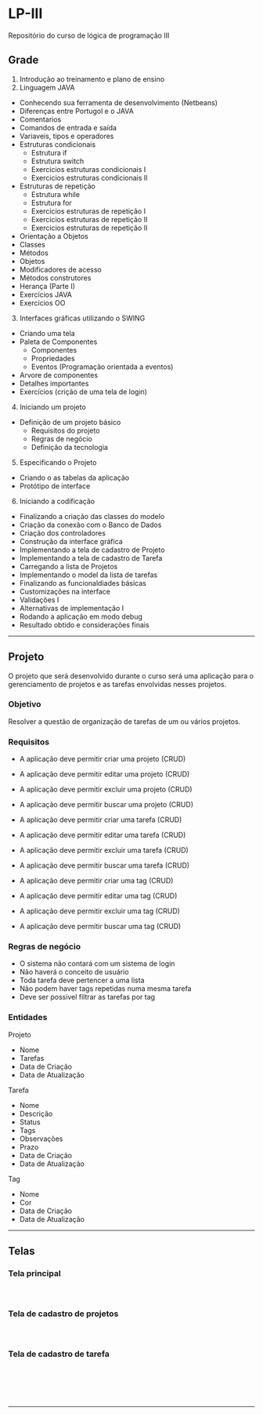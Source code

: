 # LP-III
Repositório do curso de lógica de programação III

## Grade

1. Introdução ao treinamento e plano de ensino
2. Linguagem JAVA
* Conhecendo sua ferramenta de desenvolvimento (Netbeans)
* Diferenças entre Portugol e o JAVA
* Comentarios
* Comandos de entrada e saída
* Variaveis, tipos e operadores
* Estruturas condicionais
    * Estrutura if
    * Estrutura switch
    * Exercicios estruturas condicionais I
    * Exercicios estruturas condicionais II
* Estruturas de repetição
    * Estrutura while
    * Estrutura for
    * Exercicios estruturas de repetição I
    * Exercicios estruturas de repetição II
    * Exercicios estruturas de repetição II
* Orientação a Objetos
*  Classes
* Métodos
* Objetos
* Modificadores de acesso
* Métodos construtores
* Herança (Parte I)
* Exercícios JAVA
* Exercícios OO
3. Interfaces gráficas utilizando o SWING
*  Criando uma tela
* Paleta de Componentes
    * Componentes
    * Propriedades
    * Eventos (Programação orientada a eventos)
* Arvore de componentes
* Detalhes importantes
* Exercícios (crição de uma tela de login)
4. Iniciando um projeto
* Definição de um projeto básico
    * Requisitos do projeto
    * Regras de negócio
    * Definição da tecnologia
5. Especificando o Projeto
* Criando o as tabelas da aplicação
* Protótipo de interface
6. Iniciando a codificação
* Finalizando a criação das classes do modelo
* Criação da conexão com o Banco de Dados
* Criação dos controladores
* Construção da interface gráfica 
* Implementando a tela de cadastro de Projeto
* Implementando a tela de cadastro de Tarefa
* Carregando a lista de Projetos
* Implementando o model da lista de tarefas
* Finalizando as funcionaldiades básicas
* Customizações na interface
* Validações I
* Alternativas de implementação I
* Rodando a aplicação em modo debug
* Resultado obtido e considerações finais

***

## Projeto
O projeto que será desenvolvido durante o curso será uma aplicação para o gerenciamento de projetos e as tarefas envolvidas nesses projetos.

### Objetivo
Resolver a questão de organização de tarefas de um ou vários projetos.

### Requisitos
* A aplicação deve permitir criar uma projeto (CRUD)
* A aplicação deve permitir editar uma projeto (CRUD)
* A aplicação deve permitir excluir uma projeto (CRUD)
* A aplicação deve permitir buscar uma projeto (CRUD)

* A aplicação deve permitir criar uma tarefa (CRUD)
* A aplicação deve permitir editar uma tarefa (CRUD)
* A aplicação deve permitir excluir uma tarefa (CRUD)
* A aplicação deve permitir buscar uma tarefa (CRUD)

* A aplicação deve permitir criar uma tag (CRUD)
* A aplicação deve permitir editar uma tag (CRUD)
* A aplicação deve permitir excluir uma tag (CRUD)
* A aplicação deve permitir buscar uma tag (CRUD)

### Regras de negócio
- O sistema não contará com um sistema de login
- Não haverá o conceito de usuário
- Toda tarefa deve pertencer a uma lista
- Não podem haver tags repetidas numa mesma tarefa	
- Deve ser possivel filtrar as tarefas por tag

### Entidades

Projeto
- Nome
- Tarefas
- Data de Criação
- Data de Atualização

Tarefa
- Nome
- Descrição
- Status
- Tags
- Observações
- Prazo
- Data de Criação
- Data de Atualização

Tag
- Nome
- Cor
- Data de Criação
- Data de Atualização

***

## Telas

### Tela principal
<h1 align="center">
    <img alt="" title="" src="exerciciosResolvidos/resources/prints/1.PNG">
</h1>

### Tela de cadastro de projetos
<h1 align="center">
    <img alt="" title="" src="exerciciosResolvidos/resources/prints/3.PNG">
</h1>

### Tela de cadastro de tarefa
<h1 align="center">
    <img alt="" title="" src="exerciciosResolvidos/resources/prints/5.PNG">
</h1>

<h1 align="center">
    <img alt="" title="" src="exerciciosResolvidos/resources/prints/6.PNG">
</h1>

***